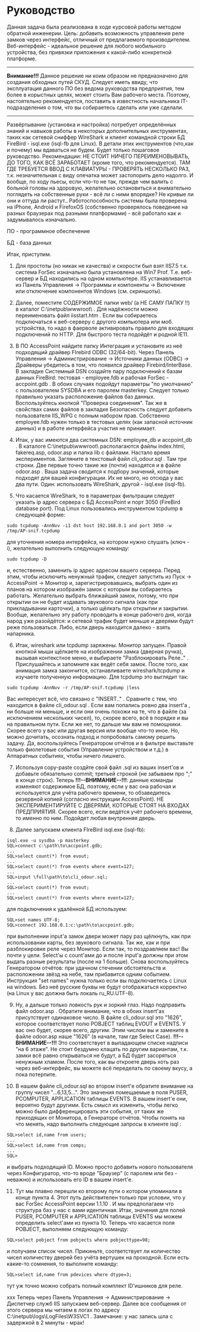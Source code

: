 # Руководство
Данная задача была реализована в ходе курсовой работы методом обратной инженерии. Цель: добавить возможность управления реле замков через интерфейс, отличный от предлагаемого производителем. Веб-интерфейс - идеальное решение для любого мобильного устройства, без привязки приложения к какой-либо конкретной платформе.

---

**Внимание!!!** Данное решение ни коим образом не предназначено для создания обходных путей СКУД. Следует иметь ввиду, что эксплуатация данного ПО без ведома руководства предприятия, тем более в корыстных целях, может стоить Вам рабочего места. Поэтому, настоятельно рекомендуется, поставить в известность начальника IT-подразделения о том, что вы собираетесь сделать или уже сделали.

---

Развёртывание (установка и настройка) потребует определённых знаний и навыков работы в некоторых дополнительных инструментах, таких как сетевой сниффер WireShark и клиент командной строки БД FireBird - isql.exe (isql-fb для Linux). В детали этих инструментов (что,как и почему) мы вдаваться не будем. Будет только пошаговое руководство. Рекомендации: НЕ СТОИТ НИЧЕГО ПЕРЕИМЕНОВЫВАТЬ, ДО ТОГО, КАК ВСЁ ЗАРАБОТАЕТ (кроме того, что рекомендуется). ТАМ ГДЕ ТРЕБУЕТСЯ ВВОД С КЛАВИАТУРЫ - ПРОВЕРЯТЬ НЕСКОЛЬКО РАЗ, т.к. незначительная с виду опечатка может застопорить дело надолго. И вообще, по ходу пьесы, если что-то не так,  прежде чем валить с больной головы на здоровую, желательно остановиться и внимательно поглядеть на собственные руки - всё ли с ними впорядке? Не кривые ли они и оттуда ли растут.. Работоспособность системы была проверена на iPhone, Android и FirefoxOS (собственно проверялось поведение на разных браузерах под разными платформами) - всё работало как и задумывалось изначально.

ПО - программное обеспечение

БД - база данных

Итак, приступим.

1. Для простоты (но никак не качества) и скорости был взят IIS7.5 т.к. система ForSec изначально была установлена на Win7 Prof. Т.е. веб-сервер и БД находились на одном компьютере. IIS устанавливается из Панель Управления -> Программы и компоненты -> Включение или отключение компонентов Windows (см. скриншоты).

2. Далее, поместите СОДЕРЖИМОЕ папки web/ (а НЕ САМУ ПАПКУ !!) в каталог C:\inetpub\wwwroot\ . Для надёжности можно переименовать файл iisstart.htm . Если вы собираетесь подключаться к веб-серверу с другого компьютера или моб. устройства, то надо в фаерволе активировать правило для входящих подключений по HTTP. Для быстрого теста подойдёт и родной IE11.

3. В ПО AccessPoint найдите папку Интеграция и установите из неё подходящий драйвер FIrebird ODBC (32/64-bit). Через Панель Управления -> Администрирование -> Источники данных (ODBC) -> Драйверы убедитесь в том, что появился драйвер Firebird/InterBase. В закладке Системный DSN создайте пару подключений к базам данных FireBird: тестовая - employee.fdb и рабочая ForSec - accpoint.gdb . В обоих случаях подойдут параметры "по умолчанию" с пользователем SYSDBA  и его паролем masterkey. Следует только правильно указать расположение файлов баз данных. Воспользуйтесь кнопкой "Проверка соединения". Так же в свойствах самих файлов в закладке Безопасность следует добавить пользователя IIS_WPG с полным набором прав. Собственно employee.fdb нужен только в тестовых целях (как запасной источник данных) и в работе интерфейса участия не принимает.

4. Итак, у вас имеются два системных DSN: employee_db и accpoint_db . В каталоге C:\inetpub\wwwroot\ располагаются файлы index.html, fakereq.asp, odoor.asp и папка lib с файлами. Настало время экспериментов. Загляните в текстовый файл cli_odour.sql . Там три строки. Две первые точно такие же (почти) находятся и в файле odoor.asp . Ваша задача сводится к подбору значений, которые подходят для вашей конфигурации. Их не много, но отсюда у вас два пути. Один: использовать WireShark, другой - isql.exe (isql-fb).

5. Что касается WireShark, то в параметрах фильтрации следует указать ip адрес сервера с БД AccessPoint и порт 3050 (FireBird database port). Под Linux пользовались инструментом tcpdump в следующей форме:
  ```
sudo tcpdump -AnnNvv -i1 dst host 192.168.0.1 and port 3050 -w /tmp/AP-snif.tcpdump
```
для уточнения номера интерфейса, на котором нужно слушать (ключ -i), желательно выполнить следующую команду:
  ```
sudo tcpdump -D
```
и, естественно, заменить ip адрес адресом вашего сервера. Перед этим, чтобы исключить ненужный трафик,  следует запустить из Пуск -> AccessPoint -> Монитор и, зарегистрировавшись, выбрать один из планов на котором изображён замок с которым вы собираетесь работать. Желательно выбрать ближайший замок, потому, что при открытии он не будет издавать звукового сигнала (как при прикладывании карточки), а только щёлкать при открытии и закрытии. Вообще, желательно эту работу проводить в конце рабочего дня, когда народ уже разойдётся: и сетевой трафик будет меньше и дверями будут реже пользоваться. Либо, если дверь находится далеко - взять напарника.

6. Итак, wireshark или tcpdump заряжены. Монитор запущен. Правой кнопкой мыши щёлкаете на изображении замка (дверная ручка), вызывая контекстное меню, и выбираете "Разблокировать Реле.." . Прислушайтесь и запомните как ведёт себя замок. После того, как анимация замка закончится, останавливаете wireshark/tcpdump и изучаете полученную информацию. Для tcpdump это выглядит так:
  ```
  sudo tcpdump -AnnNvv -r /tmp/AP-snif.tcpdump |less
```
Вас интересует всё, что связано с "INSERT.." . Сравните с тем, что находится в файле cli_odour.sql . Если вам попались ровно два insert'а , ни больше ни меньше, и если они очень похожи на те, что в файле (за исключением нескольких чисел), то, скорее всего, всё в порядке и вы на правильном пути. Если же нет, то дальше мы вам не помощники. Скорее всего у вас или другая версия или вообще что-то иное. Но, можно дочитать, осознать подход и попробовать самому решить задачу. Да, воспользуйтесь Генератором отчётов и в фильтре выставьте только фиолетовые события (Управление устройством и т.д.) в Аппаратных событиях, чтобы ничего лишнего.

7. Используя copy-paste создйте свой файл .sql из ваших insert'ов и добавьте обязательно commit; третьей строкой (не забываем про ";" в конце строк). Теперь **!!!--ВНИМАНИЕ--!!!**: данные команды изменяют содержимое БД, поэтому, если у вас она рабочая и используется для учёта рабочего времени, то обзаведитесь резервной копией (согласно инструкции AccessPoint). НЕ ЭКСПЕРИМЕНТИРУЙТЕ С ДВЕРЯМИ, КОТОРЫЕ СТОЯТ НА ВХОДАХ ПРЕДПРИЯТИЯ. Скорее всего, если ведётся учёт рабочего времени, то именно по ним. Подойдет любая внутренняя дверь.

8. Далее запускаем клиента FIreBird isql.exe (isql-fb):
  ```
  isql.exe -u sysdba -p masterkey
  SQL>connect c:\path\to\accpoint.gdb;
  ...
  SQL>select count(*) from evout;
  ...
  SQL>select count(*) from events where event=127;
  ...
  SQL>input \full\path\to\cli_odour.sql;
  ...
  SQL>select count(*) from evout;
  ...
  SQL>select count(*) from events where event=127;
  ```
  для подключения к удалённой БД используем:
  ```
  SQL>set names UTF-8;
  SQL>connect 192.168.0.1:c:\path\to\accpoint.gdb;
  ```
  при выполнении input'а замок двери может пару раз щёлкнуть, как при использовании карты, без звукового сигнала. Так же, как и при разблокировке реле через Монитор. Если так, то поздравляем вас! Вы почти у цели. Select'ы с count'ами до и после input'а должны при этом выдать разные результаты (после на 1 больше). Снова воспользуйтесь Генератором отчётов: при удачном стечении обстоятельств и расположении звёзд на небе, там прибавится одним событием. Инструкция "set names" нужна только если вы подключаетесь с Linux на windows. Без неё русские буквы не будут отображаться корректно (на Linux у вас должна быть локаль ru_RU.UTF-8).

9. Ну, а дальше только ловкость рук и зоркий глаз. Надо подправить файл odoor.asp . Обратите внимание, что в обоих insert'ах присутствует одинаковое число. В файле cli_odour.sql это "1626", которое соответствует полю POBJECT таблиц EVOUT и EVENTS. У вас оно будет, скорее всего, другим. Этим числом вы и замените в файле odoor.asp наше "1626" (в начале, там где Select Case). **!!!--ВНИМАНИЕ--!!!** Это соответствует в выпадающем списке надписи "на 6 этаже". Не стоит бездумно клацать по другим вариантам, т.к. замки всё равно открываться не будут, а БД будет засоряться ненужным хламом. После того, как вы откроете дверь хоть раз через веб-интерфейс, вы можете всё переделать по своему вкусу, а пока потерпите.

10. В нашем файле cli_odour.sql во втором insert'е обратите внимание на группу чисел "...6,13,5...". Это значения помещаемые в поля PUSER, PCOMPUTER, APPLICATION таблицы EVENTS. В вашем insert'е они, вероятно будут другими. Есть смысл их изменить, чтобы легко можно было дифференцировать эти события, от таких же приходящих от Монитора, в Генераторе отчётов. Чтобы понять на что менять, надо выполнить следующие запросы в клиенте isql :
  ```
  SQL>select id,name from users;
  ...
  SQL>select id,name from comps;
  ...
  SQL>
```
и выбрать подходящий ID. Можно просто добавить нового пользователя через Конфигуратор, что-то вроде "Браузер" (с паролем или без - неважно) и использовать его ID в вашем insert'е. 

11. Тут мы плавно перешли ко второму пути о котором упоминали в конце пункта 4. Этот путь действителен только при условии, что у вас ForSec AccessPoint версии 1.1.10 . И мы предполагаем что структура баз у нас с вами идентичная. Итак, значения для полей PUSER, PCOMPUTER и APPLICATION таблицы EVENTS мы можем определить select'ами из пункта 10. Теперь что касается поля POBJECT, выполняем следующую команду:
  ```
  SQL>select pobject from pobjects where pobjecttype=98;
```
и получаем список чисел. Прикиньте, соответствует ли количество чисел количеству дверей без учёта вертушек на проходной. Если есть какие-то сомнения, то выполните команду:
  ```
  SQL>select id,name from pdevices where dtype=3;
```
тут уж точно можно собрать полный комплект ID'ишников для реле.

xxx Теперь через Панель Управления -> Администрирование -> Диспетчер служб IIS запускаем веб-сервер. Далее все сообщения от этого сервера мы читаем в логах по адресу C:\inetpub\logs\LogFiles\W3SVC1 . Замечание: у нас запись шла с задержкой в 2 минуты - мрак!
